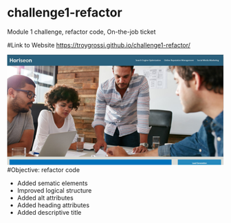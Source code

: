 # challenge1-refactor

Module 1 challenge, refactor code, On-the-job ticket

#Link to Website
https://troygrossi.github.io/challenge1-refactor/

<img src="./assets/images/website.jpg" />
#Objective: refactor code

- Added sematic elements
- Improved logical structure
- Added alt attributes
- Added heading attributes
- Added descriptive title
